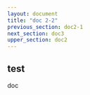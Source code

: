 ```yaml
---
layout: document
title: "doc 2-2"
previous_section: doc2-1
next_section: doc3
upper_section: doc2
---
```


## test
doc
